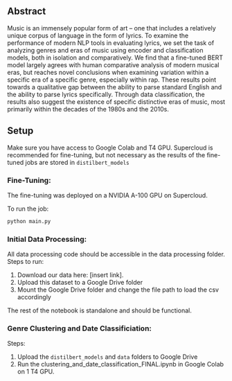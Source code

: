 ## Abstract

Music is an immensely popular form of art – one that includes a relatively unique corpus of
language in the form of lyrics. To examine the performance of modern NLP tools in evaluating lyrics, we set the task of analyzing genres and eras of music using encoder and classification models, both in isolation and comparatively. We find that a fine-tuned BERT model largely agrees with human comparative analysis of modern musical eras, but reaches novel conclusions when examining variation within a specific era of a specific genre, especially within rap. These results point towards a qualitative gap between the ability to parse standard English and the ability to parse lyrics specifically. Through data classification, the results also suggest the existence of specific distinctive eras of music, most primarily within the decades of the 1980s and the 2010s.

## Setup

Make sure you have access to Google Colab and T4 GPU. Supercloud is recommended for fine-tuning, but not necessary as the results of the fine-tuned jobs are stored in `distilbert_models`

### Fine-Tuning:

The fine-tuning was deployed on a NVIDIA A-100 GPU on Supercloud.

To run the job:
```bash
python main.py
```

### Initial Data Processing:

All data processing code should be accessible in the data processing folder. Steps to run:

1. Download our data here: [insert link].
2. Upload this dataset to a Google Drive folder
3. Mount the Google Drive folder and change the file path to load the csv accordingly

The rest of the notebook is standalone and should be functional. 

### Genre Clustering and Date Classificiation:

Steps:
1. Upload the `distilbert_models` and `data` folders to Google Drive
2. Run the clustering_and_date_classification_FINAL.ipynb in Google Colab on 1 T4 GPU. 


